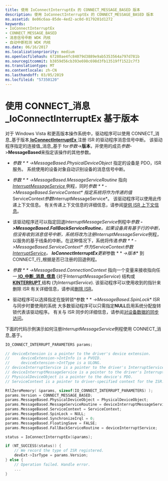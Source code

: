 ```yaml
---
title: 使用 IoConnectInterruptEx 的 CONNECT_MESSAGE_BASED 版本
description: 使用 IoConnectInterruptEx 的 CONNECT_MESSAGE_BASED 版本
ms.assetid: 8e06c6aa-85de-4ed2-ac0d-0179201d1272
keywords:
- IoConnectInterruptEx
- CONNECT_MESSAGE_BASED
- 消息信号中断 WDK 内核
- 自动中断检测 WDK 内核
ms.date: 06/16/2017
ms.localizationpriority: medium
ms.openlocfilehash: 67280ae4fc84079d3889e9ab5353564a797d781b
ms.sourcegitcommit: b3859d56cb393e698c698d3fb13519ff1522c7f3
ms.translationtype: MT
ms.contentlocale: zh-CN
ms.lasthandoff: 03/05/2019
ms.locfileid: "57350120"
---
```

# <a name="using-the-connectmessagebased-version-of-ioconnectinterruptex"></a>使用 CONNECT\_消息\_IoConnectInterruptEx 基于版本


对于 Windows Vista 和更高版本操作系统中，驱动程序可以使用 CONNECT\_消息\_基于版本[ **IoConnectInterruptEx** ](https://msdn.microsoft.com/library/windows/hardware/ff548378)注册 ISR 的驱动程序消息信号中断。 该驱动程序指定的连接值\_消息\_基于 for*参数*-&gt;**版本**，并使用的成员*参数*-&gt;**MessageBased**来指定该操作的其他参数。

-   *参数 * * *-&gt;MessageBased.PhysicalDeviceObject** 指定的设备是 PDO，ISR 服务。 系统使用的设备对象自动识别设备的消息信号中断。

-   *参数 * * *-&gt;MessageBased.MessageServiceRoutine** 指向[ *InterruptMessageService* ](https://msdn.microsoft.com/library/windows/hardware/ff547940)例程，同时*参数 * * *-&gt;MessageBased.ServiceContext** 指定系统将作为传递的值*ServiceContext*参数*InterruptMessageService*。 该驱动程序可以使用此传递上下文信息。 有关传递上下文信息的详细信息，请参阅[提供 ISR 上下文信息](providing-isr-context-information.md)。

-   该驱动程序还可以指定回退*InterruptMessageService*例程中*参数 ***-&gt;MessageBased.FallBackServiceRoutine**。如果设备具有基于行的中断，但没有收到消息信号中断，系统将改为注册*InterruptMessageService*例程，以服务的基于线条的中断。在这种情况下，系统将传递*参数 * * *-&gt;MessageBased.ServiceContext** 作为*ServiceContext*参数[ *InterruptService*](https://msdn.microsoft.com/library/windows/hardware/ff547958)。 **IoConnectInterruptEx**更新*参数 * * *-&gt;版本** 到 CONNECT\_行\_根据是否已注册的回退例程。

-   *参数 * * *-&gt;MessageBased.ConnectionContext** 指向一个变量来接收指向任一[ **IO\_中断\_消息\_信息**](https://msdn.microsoft.com/library/windows/hardware/ff550576) (对于*InterruptMessageService*) 结构或[ **KINTERRUPT** ](https://msdn.microsoft.com/library/windows/hardware/ff554237)结构 (为*InterruptService*). 该驱动程序可以使用收到的指针来删除 ISR 有关详细信息，请参阅[删除 ISR](removing-an-isr.md)。

-   驱动程序可以选择指定在旋转锁*参数 * * *-&gt;MessageBased.SpinLock** ISR 与同步时要使用的系统 大多数驱动程序可以只需指定**NULL**启用系统分配旋转锁代表该驱动程序。 有关与 ISR 同步的详细信息，请参阅[对设备数据的同步访问](synchronizing-access-to-device-data.md)。

下面的代码示例演示如何注册*InterruptMessageService*例程使用 CONNECT\_消息\_基于。

```cpp
IO_CONNECT_INTERRUPT_PARAMETERS params;

// deviceExtension is a pointer to the driver's device extension. 
//     deviceExtension->IntInfo is a PVOID.
//     deviceExtension->IntType is a ULONG.
// deviceInterruptService is a pointer to the driver's InterruptService routine.
// deviceInterruptMessageService is a pointer to the driver's InterruptMessageService routine.
// PhysicalDeviceObject is a pointer to the device's PDO. 
// ServiceContext is a pointer to driver-specified context for the ISR.

RtlZeroMemory( &params, sizeof(IO_CONNECT_INTERRUPT_PARAMETERS) );
params.Version = CONNECT_MESSAGE_BASED;
params.MessageBased.PhysicalDeviceObject = PhysicalDeviceObject;
params.MessageBased.MessageServiceRoutine = deviceInterruptMessageService;
params.MessageBased.ServiceContext = ServiceContext;
params.MessageBased.SpinLock = NULL;
params.MessageBased.SynchronizeIrql = 0;
params.MessageBased.FloatingSave = FALSE;
params.MessageBased.FallBackServiceRoutine = deviceInterruptService;

status = IoConnectInterruptEx(&params);

if (NT_SUCCESS(status)) {
    // We record the type of ISR registered.
    devExt->IsrType = params.Version;
} else {
    // Operation failed. Handle error.
    ...
}
```

 

 




